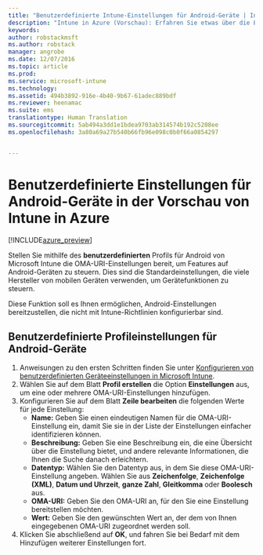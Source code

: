 ```yaml
---
title: "Benutzerdefinierte Intune-Einstellungen für Android-Geräte | Intune in Azure (Vorschau) | Microsoft Docs"
description: "Intune in Azure (Vorschau): Erfahren Sie etwas über die Einstellungen, die Sie in einem benutzerdefinierten Android-Profil verwenden können."
keywords: 
author: robstackmsft
ms.author: robstack
manager: angrobe
ms.date: 12/07/2016
ms.topic: article
ms.prod: 
ms.service: microsoft-intune
ms.technology: 
ms.assetid: 494b3892-916e-4b40-9b67-61adec889bdf
ms.reviewer: heenamac
ms.suite: ems
translationtype: Human Translation
ms.sourcegitcommit: 5ab494a3dd1e1bdea9703ab314574b192c5208ee
ms.openlocfilehash: 3a80a69a27b540b66fb96e098c0b0f66a0854297


---
```


# <a name="custom-settings-for-android-devices-in-intune-azure-preview"></a>Benutzerdefinierte Einstellungen für Android-Geräte in der Vorschau von Intune in Azure

[!INCLUDE[azure_preview](../includes/azure_preview.md)]

Stellen Sie mithilfe des **benutzerdefinierten** Profils für Android von Microsoft Intune die OMA-URI-Einstellungen bereit, um Features auf Android-Geräten zu steuern. Dies sind die Standardeinstellungen, die viele Hersteller von mobilen Geräten verwenden, um Gerätefunktionen zu steuern.

Diese Funktion soll es Ihnen ermöglichen, Android-Einstellungen bereitzustellen, die nicht mit Intune-Richtlinien konfigurierbar sind.

## <a name="custom-profile-settings-for-android-devices"></a>Benutzerdefinierte Profileinstellungen für Android-Geräte

1. Anweisungen zu den ersten Schritten finden Sie unter [Konfigurieren von benutzerdefinierten Geräteeinstellungen in Microsoft Intune](how-to-configure-custom-settings.md).
2. Wählen Sie auf dem Blatt **Profil erstellen** die Option **Einstellungen** aus, um eine oder mehrere OMA-URI-Einstellungen hinzufügen.
3. Konfigurieren Sie auf dem Blatt **Zeile bearbeiten** die folgenden Werte für jede Einstellung:
    - **Name:** Geben Sie einen eindeutigen Namen für die OMA-URI-Einstellung ein, damit Sie sie in der Liste der Einstellungen einfacher identifizieren können.
    - **Beschreibung:** Geben Sie eine Beschreibung ein, die eine Übersicht über die Einstellung bietet, und andere relevante Informationen, die Ihnen die Suche danach erleichtern.
    - **Datentyp:** Wählen Sie den Datentyp aus, in dem Sie diese OMA-URI-Einstellung angeben. Wählen Sie aus **Zeichenfolge**, **Zeichenfolge (XML)**, **Datum und Uhrzeit**, **ganze Zahl**, **Gleitkomma** oder **Boolesch** aus.
    - **OMA-URI:** Geben Sie den OMA-URI an, für den Sie eine Einstellung bereitstellen möchten.
    - **Wert:** Geben Sie den gewünschten Wert an, der dem von Ihnen eingegebenen OMA-URI zugeordnet werden soll.
4. Klicken Sie abschließend auf **OK**, und fahren Sie bei Bedarf mit dem Hinzufügen weiterer Einstellungen fort.



<!--HONumber=Feb17_HO1-->


